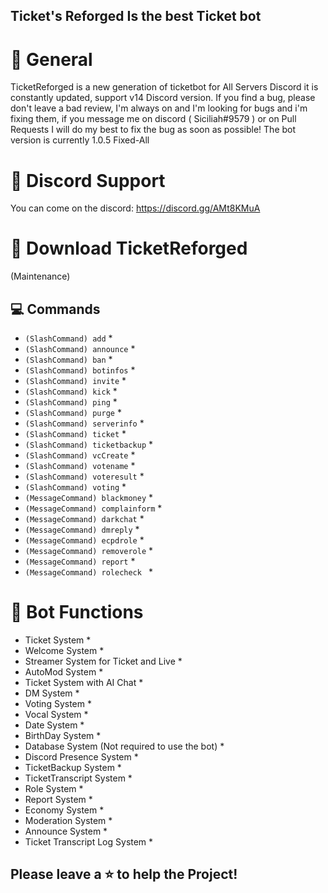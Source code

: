 ## Ticket's Reforged Is the best Ticket bot

# 💨 General
TicketReforged is a new generation of ticketbot for All Servers Discord
it is constantly updated, support v14 Discord version.
If you find a bug, please don't leave a bad review, I'm always on and I'm
looking for bugs and i'm fixing them, if you message me on discord ( Siciliah#9579 )
or on Pull Requests I will do my best to fix the bug as soon as possible!
The bot version is currently 1.0.5 Fixed-All

# 💬 Discord Support
You can come on the discord: https://discord.gg/AMt8KMuA

# 📂 Download TicketReforged
(Maintenance)

## 💻 Commands
* `(SlashCommand) add` *
* `(SlashCommand) announce` *
* `(SlashCommand) ban` *
* `(SlashCommand) botinfos` *
* `(SlashCommand) invite` *
* `(SlashCommand) kick` *
* `(SlashCommand) ping` * 
* `(SlashCommand) purge` *
* `(SlashCommand) serverinfo` *
* `(SlashCommand) ticket` *
* `(SlashCommand) ticketbackup` *
* `(SlashCommand) vcCreate` *
* `(SlashCommand) votename` *
* `(SlashCommand) voteresult` *
* `(SlashCommand) voting` *
* `(MessageCommand) blackmoney` *
* `(MessageCommand) complainform` *
* `(MessageCommand) darkchat` *
* `(MessageCommand) dmreply` *
* `(MessageCommand) ecpdrole` *
* `(MessageCommand) removerole` *
* `(MessageCommand) report` *
* `(MessageCommand) rolecheck ` *
 
# 🔗 Bot Functions
* Ticket System *
* Welcome System *
* Streamer System for Ticket and Live *
* AutoMod System *
* Ticket System with AI Chat *
* DM System *
* Voting System *
* Vocal System *
* Date System *
* BirthDay System *
* Database System (Not required to use the bot) *
* Discord Presence System *
* TicketBackup System *
* TicketTranscript System *
* Role System *
* Report System *
* Economy System *
* Moderation System *
* Announce System *
* Ticket Transcript Log System *

## Please leave a ⭐ to help the Project!

